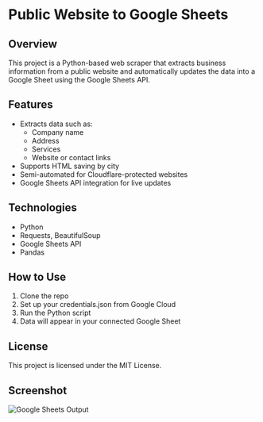 # Public Website to Google Sheets

## Overview

This project is a Python-based web scraper that extracts business information from a public website and automatically updates the data into a Google Sheet using the Google Sheets API.

## Features

- Extracts data such as:
  - Company name
  - Address
  - Services
  - Website or contact links
- Supports HTML saving by city
- Semi-automated for Cloudflare-protected websites
- Google Sheets API integration for live updates

## Technologies

- Python
- Requests, BeautifulSoup
- Google Sheets API
- Pandas

## How to Use

1. Clone the repo
2. Set up your credentials.json from Google Cloud
3. Run the Python script
4. Data will appear in your connected Google Sheet

## License

This project is licensed under the MIT License.

## Screenshot

![Google Sheets Output](screenshot.png)


